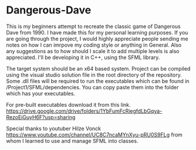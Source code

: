 # Dangerous-Dave
This is my beginners attempt to recreate the classic game of Dangerous Dave from 1990. I have made this for my personal learning purposes. If you are going through the project, I would highly appreciate people sending me notes on how I can imrpove my coding style or anything in General. Also any suggestions as to how should I scale it to add multiple levels is also appreciated. 
I'll be developing it in C++, using the SFML library.

The target system should be an x64 based system. Project can be compiled using the visual studio solution file in the root directory of the repository. Some .dll files will be required to run the executables which can be found in /Project1/SFML/dependencies. You can copy paste them into the folder which has your executables.

For pre-built executables download it from this link. https://drive.google.com/drive/folders/1YbFumFcRiegfdLbGqya-RezoEiGuyH6F?usp=sharing

Special thanks to youtuber Hilze Vonck https://www.youtube.com/channel/UC8C7ncaMYnXyu-pRU0S9FLg from whom I learned to use and manage SFML into classes.
